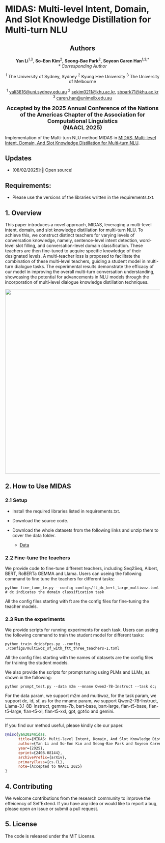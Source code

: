 # MIDAS: Multi-level Intent, Domain, And Slot Knowledge Distillation for Multi-turn NLU

<div align="center">
      <h2>Authors</h2>
      <p>
        <strong>Yan Li</strong><sup>1,3</sup>,  
        <strong>So-Eon Kim</strong><sup>2</sup>,  
        <strong>Seong-Bae Park</strong><sup>2</sup>,  
        <strong>Soyeon Caren Han</strong><sup>1,3,*</sup>
        <br>
        <em>* Corresponding Author</em>
      </p>
</div>

<div align="center">
    <p>
        <sup>1</sup> The University of Sydney, Sydney 
        <sup>2</sup> Kyung Hee University
        <sup>3</sup> The University of Melbourne
    </p>
</div>

<div align="center">
<p>
      <sup>1</sup> <a href="mailto:yali3816@uni.sydney.edu.au">yali3816@uni.sydney.edu.au</a> 
      <sup>2</sup> <a href="mailto:sekim0211@khu.ac.kr">sekim0211@khu.ac.kr</a>,  
      <a href="mailto:sbpark71@khu.ac.kr">sbpark71@khu.ac.kr</a> 
      <sup>3</sup> <a href="mailto:caren.han@unimelb.edu.au">caren.han@unimelb.edu.au</a>
</p>
</div>

<div align="center">

<strong style="font-size: 18px;">Accepted by the 2025 Annual Conference of the Nations</strong> <br>
    <strong style="font-size: 18px;">of the Americas Chapter of the Association for Computational Linguistics</strong> <br>
    <strong style="font-size: 18px;">(NAACL 2025)</strong>
</div>


Implementation of the Multi-turn NLU method MIDAS in [MIDAS: Multi-level Intent, Domain, And Slot Knowledge Distillation for Multi-turn NLU](https://arxiv.org/abs/2408.08144). 


## Updates
- [08/02/2025]:🎉 Open source!


## Requirements:
- Please use the versions of the libraries written in the requirements.txt.


## 1. Overview 
This paper introduces a novel approach, MIDAS, leveraging a multi-level intent, domain, and slot knowledge distillation for multi-turn NLU. To achieve this, we construct distinct teachers for varying levels of conversation knowledge, namely, sentence-level intent detection, word-level slot filling, and conversation-level domain classification. These teachers are then fine-tuned to acquire specific knowledge of their designated levels. A multi-teacher loss is proposed to facilitate the combination of these multi-level teachers, guiding a student model in multi-turn dialogue tasks. The experimental results demonstrate the efficacy of our model in improving the overall multi-turn conversation understanding, showcasing the potential for advancements in NLU models through the incorporation of multi-level dialogue knowledge distillation techniques.

<p align="center">
<img width="600" src="./figures/overall.jpg">


## 2. How to Use MIDAS

### 2.1 Setup

- Install the required libraries listed in requirements.txt.

- Download the source code.

- Download the whole datasets from the following links and unzip them to cover the data folder.

  - [Data](https://drive.google.com/file/d/1jLtt4ni3aXOXGZgK7VfsCum0geqKYxHj/view?usp=sharing)

### 2.2 Fine-tune the teachers

We provide code to fine-tune different teachers, including Seq2Seq, Albert, BERT, RoBERTa GEMMA and Llama. Users can useing the following command to fine tune the teachers for different tasks:

```
python fine_tune_te.py --config configs/ft_dc_bert_large_multiwoz.toml # dc indicates the domain classification task
```

All the config files starting with ft are the config files for fine-tuning the teacher models.

### 2.3 Run the experiments

We provide scripts for running experiments for each task. Users can useing the following command to train the student model for different tasks:

```
python train_dcidsfpos.py --config ./configs/multiwoz_sf_with_ftt_three_teachers-1.toml
```

All the config files starting with the names of datasets are the config files for training the student models.

We also provide the scripts for prompt tuning using PLMs and LLMs, as shown in the following:
```
python prompt_test.py --data m2m --mname Qwen2-7B-Instruct --task dc; 
```

For the data param, we support m2m and multiwoz, for the task param, we support dc, id, sf, as for the mname param, we support Qwen2-7B-Instruct, Llama-3.1-8B-Instruct, gemma-7b, bart-base, bart-large, flan-t5-base, flan-t5-large, flan-t5-xl, flan-t5-xxl, gpt, gpt4o and gemini.



------


If you find our method useful, please kindly cite our paper.
```bibtex
@misc{yan2024midas,
      title={MIDAS: Multi-level Intent, Domain, And Slot Knowledge Distillation for Multi-turn NLU}, 
      author={Yan Li and So-Eon Kim and Seong-Bae Park and Soyeon Caren Han},
      year={2025},
      eprint={2408.08144},
      archivePrefix={arXiv},
      primaryClass={cs.CL},
      note={Accepted to NAACL 2025}
}
```


## 4. Contributing
We welcome contributions from the research community to improve the effeicency of SelfExtend. If you have any idea or would like to report a bug, please open an issue or submit a pull request.

## 5. License
The code is released under the MIT License.

